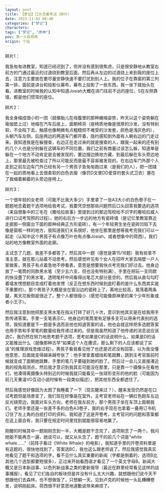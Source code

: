 ```yaml
---
layout: post
title: 【梦记】口头念着考试（碎片）
date: 2023-11-02 08:40
categories: ["梦记"]
characters: 
tags: ["梦记", "原神"]
pov: 第一人称视角
origin: 个站
---
```


碎片1：

我急匆匆进教室，知道已经迟到了，但并没有感到很焦虑，只是很安静地从教室右前方的门通过最近的过道绕到教室后面，然后再从左边的过道绕上来到我的座位上去，注意力主要放在要尽量安静快速不要打扰到别人上。我的位子在靠窗的第三列第一排，面前是讲台和投影仪幕布，幕布上投影了一些东西，我一坐下就抬头在看。进教室的时候我的认知中知道Josiah大概在进门往前不远的座位，S在左侧靠墙，都是他们惯常的座位。

碎片2：

我全身缩成很小的一团（就像胎儿在母腹里的那种蜷缩姿势，昨天以这个姿势躺在瑜伽垫上过）地缩在汽车后座上，面朝椅背（座椅质地像是很厚的沙发，没有特别软，不会陷下去，触感也像稍微有点粗糙但不难受的沙发套，颜色是浅灰色的），头朝汽车左侧，后座两边的两道车门都开着，隐约感知到外面有人朝右边的门走过来。我知道我是在躲搜查，右边正在走过来的就是搜查的人，跟我一起来的还有别的几个人也是分别躲在这辆车的不同位置，我们之前有商量过该怎么躲，知道单是躲在一个地方不动肯定是会被发现的，要边搜边换地方藏，到最后躲在车头旁边地上，那里最先被检查过了所以可能反而是最不容易被发现的。在右边车门外那个人走到之前左边车门外已经有另一个男孩子急匆匆跑过来（是我们的人），把一团揉在一起的质地看上去很柔软的白色衣服（像罚D文里DD爱穿的套头式卫衣）塞在了我缩着躺着的头旁边座椅上。

碎片3：

一个很年轻的女老师（可能不比我大多少）手里拿了一张A3大小的白色卷子在一题题地念着题干选项地给我考试，我要凭空想那些问题然后口头回答我要选的选项（来自想象中的三毛在《撒哈拉故事》里提到过的那边驾校给不识字的撒哈拉威人进行口试考驾照的过程）。她的右后方一步远的地方有瓷砖墙（是记忆里教室靠近走廊那一侧窗台下面的那种经典正方形瓷砖），有一个年轻男生坐在瓷砖凹陷下去像是窗框一样的地方，我知道我们关系很好，他坐在那里是想等我考完我们可以一起走（认知中这个男孩子有点像万叶也有点像Josiah，或者想象中的荷西）。我们站的地方像教室外面的走廊。

主试念了几题，我差不多都答了，然后其中一题（感觉是第15/16题）我有些拿不准主意，就在那儿站着不动思考。然后感觉听见有个女人在招呼大家去隔壁一户人家做客，男孩子有点着急地不停看表，意思是想要我快点考完我们好过去。他身边放了一笔筒的同款黑水笔（至少五六支，但也没有特别满），手里在把玩一支同款的快没墨了的黑水笔，透明笔杆中间看得出笔芯大部分是空的。然后我从直勾勾盯着墙发愣想题目变成盯着他发愣（反正在想东西时候到底盯着的是什么东西其实是不重要的）。那个男孩子大概是坐在窗沿边的瓷砖上了，离地比较高，晃荡着两条腿，离天花板倒是很近了，整个人都很瘦小（感觉可能像原神里的某个少年形象或者小王子）。

然后我注意到他把那支黑水笔在指尖打转了好几十次，意识到他其实是在给我用手势传递答案。手里一支笔表示C，他身边的笔筒里有足够多支可以用来代表别的选项，我知道要是下一题是多选而且他也知道答案的话，他也会就这样把多选题答案也用手势和手里笔的数量给我传递过来的。但是我虽然知道了他传递的消息说应该选C，我仍然在努力地思考题干选项，思考如果是C的话说明什么，如果是D的话又能推出什么（就像那种古早“如果这个人在撒谎，那么剩下的人应该都说了实话”的推理游戏思维过程）。男孩子看我看见他了也还是迟迟没有回答，以为我没懂他意思，后面就变得越来越夸张了：他手里拿着蜡烛和笔跳舞，跳到主考官面前时候就变成了面朝她跳舞，手里的笔几乎要碰到她的脸了。然后过一会儿又直接凑近我的视角观测点，然后我才意识到我其实可能没在那里，只是靠一个摄像头在看他们，他凑得离摄像头特别近的时候我就只能看见一张球形变形的他的脸（可能因为前几天重温VO互动小说时候有一段类似描述），把其他东西全都遮住了。

然后我感觉好像因为太困了我睡着了一下（现实醒来过？），醒来发现仍然是在口试考题但是场景变了，我们现在好像是在室外，主考官老师站在一辆红色跑车左边反光镜旁边，我面对车头方向，老师在我左前方，那个男孩子坐在车顶上面朝我们。老师手里还是一张差不多的白色A3卷子，我的右手现在也拿着一叠用订书机订住了左上角的白纸打印的资料。我知道了这是开卷考，主考官问的问题和答案都在这上面会有，我只要在规定时间里找到就能很容易地赢了。

刚醒的时候其中一题刚刚念到一半，大概是题干念完了，选项刚念了一两个。我问她能不能再念一遍，她说可以，就又从头念了，题干的前几个词是“white whale……”（前阵子看过《White Whale》的电影），我知道手里的开卷资料里是有这题的，很快地找到了，答案选BC，我也这么跟老师说了。然后我感觉我真实地看见了题干和选项的字，看不见什么真实重要的新闻（字都是倒着的，选项B比其他几个选型都要短很多），正过来开始看西语才看见了一个英文字母B。新闻大概又是日本新战事、以色列新战事之类的更新报导（最近在群里经常看见这样的战事播报），看见了它们各自的板块但是并没有什么太大兴趣，就想跟他们说今天不想跟他们去森林，也不想做饭了，只想躺一天。见到卢克的时候他一头乱糟糟卷发，说明刚起床。荷西很不好意思地道歉说带来麻烦了。
